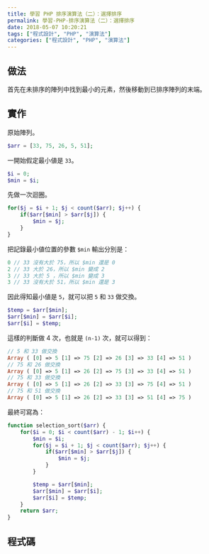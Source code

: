 ```yaml
---
title: 學習 PHP 排序演算法（二）：選擇排序
permalink: 學習-PHP-排序演算法（二）：選擇排序
date: 2018-05-07 10:20:21
tags: ["程式設計", "PHP", "演算法"]
categories: ["程式設計", "PHP", "演算法"]
---
```


## 做法

首先在未排序的陣列中找到最小的元素，然後移動到已排序陣列的末端。

## 實作

原始陣列。

```PHP
$arr = [33, 75, 26, 5, 51];
```

一開始假定最小値是 `33`。

```PHP
$i = 0;
$min = $i;
```

先做一次迴圈。

```PHP
for($j = $i + 1; $j < count($arr); $j++) {
    if($arr[$min] > $arr[$j]) {
        $min = $j;
    }
}
```

把記錄最小値位置的參數 `$min` 輸出分別是：

```PHP
0 // 33 沒有大於 75，所以 $min 還是 0
2 // 33 大於 26，所以 $min 變成 2
3 // 33 大於 5 ，所以 $min 變成 3
3 // 33 沒有大於 51，所以 $min 還是 3
```

因此得知最小値是 `5`，就可以把 `5` 和 `33` 做交換。

```PHP
$temp = $arr[$min];
$arr[$min] = $arr[$i];
$arr[$i] = $temp;
```

這樣的判斷做 4 次，也就是 `(n-1)` 次，就可以得到：

```PHP
// 5 和 33 做交換
Array ( [0] => 5 [1] => 75 [2] => 26 [3] => 33 [4] => 51 )
// 75 和 26 做交換
Array ( [0] => 5 [1] => 26 [2] => 75 [3] => 33 [4] => 51 )
// 75 和 33 做交換
Array ( [0] => 5 [1] => 26 [2] => 33 [3] => 75 [4] => 51 )
// 75 和 51 做交換
Array ( [0] => 5 [1] => 26 [2] => 33 [3] => 51 [4] => 75 )
```

最終可寫為：

```PHP
function selection_sort($arr) {
    for($i = 0; $i < count($arr) - 1; $i++) {
        $min = $i;
        for($j = $i + 1; $j < count($arr); $j++) {
            if($arr[$min] > $arr[$j]) {
                $min = $j;
            }
        }

        $temp = $arr[$min];
        $arr[$min] = $arr[$i];
        $arr[$i] = $temp;
    }
    return $arr;
}
```

## 程式碼

<script src="https://gist.github.com/memochou1993/9f3c7f24d38b12207c17d1b99c575a99.js"></script>
